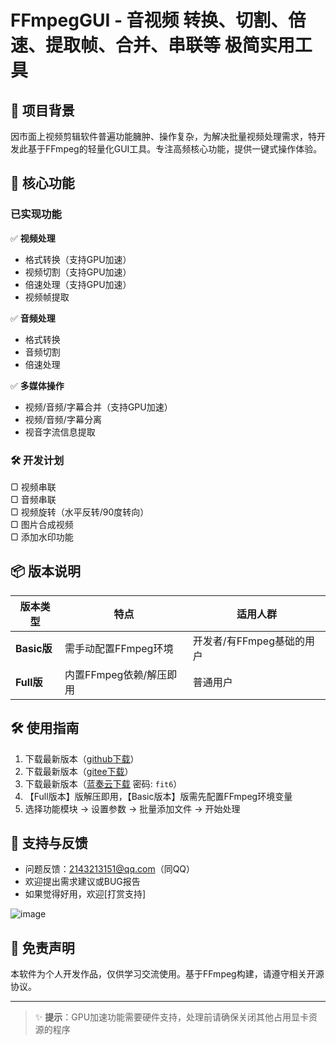
# FFmpegGUI - 音视频 转换、切割、倍速、提取帧、合并、串联等 极简实用工具

## 📌 项目背景
因市面上视频剪辑软件普遍功能臃肿、操作复杂，为解决批量视频处理需求，特开发此基于FFmpeg的轻量化GUI工具。专注高频核心功能，提供一键式操作体验。

## 🚀 核心功能
### 已实现功能
✅ **视频处理**  
- 格式转换（支持GPU加速）
- 视频切割（支持GPU加速）
- 倍速处理（支持GPU加速）
- 视频帧提取

✅ **音频处理**  
- 格式转换
- 音频切割
- 倍速处理

✅ **多媒体操作**  
- 视频/音频/字幕合并（支持GPU加速）
- 视频/音频/字幕分离
- 视音字流信息提取

### 🛠 开发计划
▢ 视频串联  
▢ 音频串联  
▢ 视频旋转（水平反转/90度转向）  
▢ 图片合成视频  
▢ 添加水印功能

## 📦 版本说明
| 版本类型 | 特点 | 适用人群 |
|----------|------|----------|
| **Basic版** | 需手动配置FFmpeg环境 | 开发者/有FFmpeg基础的用户 |
| **Full版** | 内置FFmpeg依赖/解压即用 | 普通用户 |

## 🛠 使用指南
1. 下载最新版本（[github下载](https://github.com/fengruyi123/FFmpegGUI/releases)）
2. 下载最新版本（[gitee下载](https://gitee.com/fengruyi123/ffmpeg-gui/releases)）
3. 下载最新版本（[蓝奏云下载](https://wwhr.lanzoul.com/b0ulal6ba) 密码: `fit6`）
4. 【Full版本】版解压即用，【Basic版本】版需先配置FFmpeg环境变量
5. 选择功能模块 → 设置参数 → 批量添加文件 → 开始处理

## 💌 支持与反馈
- 问题反馈：2143213151@qq.com（同QQ）  
- 欢迎提出需求建议或BUG报告  
- 如果觉得好用，欢迎[打赏支持]

![image](https://github.com/user-attachments/assets/a3a6d2b4-1540-4c2c-9201-d25029a08032)

## 📜 免责声明
本软件为个人开发作品，仅供学习交流使用。基于FFmpeg构建，请遵守相关开源协议。

---
> ✨ **提示**：GPU加速功能需要硬件支持，处理前请确保关闭其他占用显卡资源的程序

